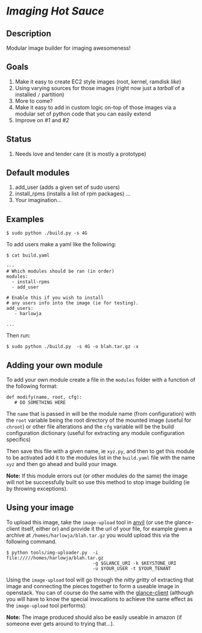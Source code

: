 *Imaging Hot Sauce*
========


Description
--------

Modular image builder for imaging awesomeness!

Goals
----

1. Make it easy to create EC2 style images (root, kernel, ramdisk *like*)
  1. Using varying sources for those images (right now just a *tarball* of a installed `/` partition)
  1. More to come?
1. Make it easy to add in custom logic on-top of those images via a modular set of python code that you can easily extend
1. Improve on *#1* and *#2*


Status
--------

1. Needs love and tender care (it is mostly a prototype)


Default modules
--------

1. add_user (adds a given set of sudo users)
1. install_rpms (installs a list of rpm packages)
...
1000. Your imagination...

Examples
---- 

    $ sudo python ./build.py -s 4G

To add users make a yaml like the following:

    $ cat build.yaml 
    
    ---
    # Which modules should be ran (in order)
    modules:
      - install-rpms
      - add_user
    
    # Enable this if you wish to install
    # any users info into the image (ie for testing).
    add_users: 
       - harlowja
    
    ...

Then run:

    $ sudo python ./build.py  -s 4G -o blah.tar.gz -x

Adding your own module
---- 

To add your own module create a file in the `modules` folder with a function
of the following format:

    def modify(name, root, cfg):
       # DO SOMETHING HERE
    
The `name` that is passed in will be the module name (from configuration) with
the `root` variable being the root directory of the mounted image (useful for `chroot`) 
or other file alterations and the `cfg` variable will be the build configuration 
dictionary (useful for extracting any module configuration specifics)

Then save this file with a given name, ie ``xyz.py``, and then to get this module
to be activated add it to the modules list in the ``build.yaml`` file with the name
``xyz`` and then go ahead and build your image. 

**Note:** If this module errors out (or other modules do the same) the image
will not be successfully built so use this method to stop image building (ie
by throwing exceptions).

Using your image
----

To upload this image, take the `image-upload` tool in [anvil](http://anvil.readthedocs.org/) (or use the glance-client
itself, either or) and provide it the url of your file, for example given a 
archive at `/homes/harlowja/blah.tar.gz` you would upload this via the following command.

    $ python tools/img-uploader.py  -i file://///homes/harlowja/blah.tar.gz 
                                    -g $GLANCE_URI -k $KEYSTONE_URI 
                                    -u $YOUR_USER -t $YOUR_TENANT

Using the  `image-upload` tool will go through the *nitty gritty* of extracting that
image and connecting the pieces together to form a useable image in openstack. You
can of course do the same with the [glance-client](https://github.com/openstack/python-glanceclient)
(although you will have to know the special invocations to achieve the same effect as the `image-upload` tool performs).

**Note:** The image produced should also be easily useable in amazon (if someone ever
gets around to trying that...).

